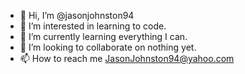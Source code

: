 - 👋 Hi, I’m @jasonjohnston94
- 👀 I’m interested in learning to code.
- 🌱 I’m currently learning everything I can.
- 💞️ I’m looking to collaborate on nothing yet.
- 📫 How to reach me JasonJohnston94@yahoo.com

<!---
jasonjohnston94/jasonjohnston94 is a ✨ special ✨ repository because its `README.md` (this file) appears on your GitHub profile.
You can click the Preview link to take a look at your changes.
--->
